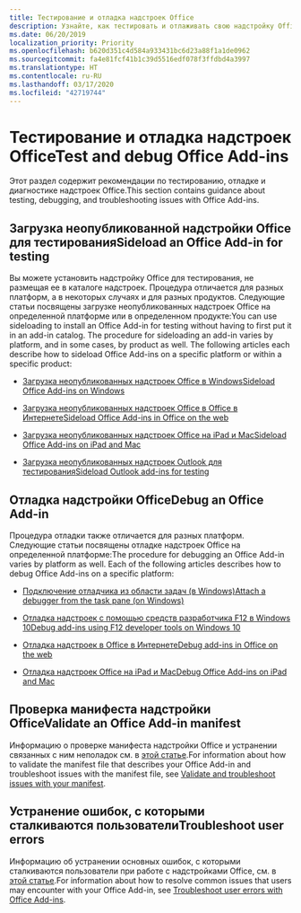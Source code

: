 ```yaml
---
title: Тестирование и отладка надстроек Office
description: Узнайте, как тестировать и отлаживать свою надстройку Office
ms.date: 06/20/2019
localization_priority: Priority
ms.openlocfilehash: b620d351c4d584a933431bc6d23a88f1a1de0962
ms.sourcegitcommit: fa4e81fcf41b1c39d5516edf078f3ffdbd4a3997
ms.translationtype: HT
ms.contentlocale: ru-RU
ms.lasthandoff: 03/17/2020
ms.locfileid: "42719744"
---
```

# <a name="test-and-debug-office-add-ins"></a><span data-ttu-id="ad210-103">Тестирование и отладка надстроек Office</span><span class="sxs-lookup"><span data-stu-id="ad210-103">Test and debug Office Add-ins</span></span>

<span data-ttu-id="ad210-104">Этот раздел содержит рекомендации по тестированию, отладке и диагностике надстроек Office.</span><span class="sxs-lookup"><span data-stu-id="ad210-104">This section contains guidance about testing, debugging, and troubleshooting issues with Office Add-ins.</span></span>

## <a name="sideload-an-office-add-in-for-testing"></a><span data-ttu-id="ad210-105">Загрузка неопубликованной надстройки Office для тестирования</span><span class="sxs-lookup"><span data-stu-id="ad210-105">Sideload an Office Add-in for testing</span></span>

<span data-ttu-id="ad210-p101">Вы можете установить надстройку Office для тестирования, не размещая ее в каталоге надстроек. Процедура отличается для разных платформ, а в некоторых случаях и для разных продуктов. Следующие статьи посвящены загрузке неопубликованных надстроек Office на определенной платформе или в определенном продукте:</span><span class="sxs-lookup"><span data-stu-id="ad210-p101">You can use sideloading to install an Office Add-in for testing without having to first put it in an add-in catalog. The procedure for sideloading an add-in varies by platform, and in some cases, by product as well. The following articles each describe how to sideload Office Add-ins on a specific platform or within a specific product:</span></span>

- [<span data-ttu-id="ad210-109">Загрузка неопубликованных надстроек Office в Windows</span><span class="sxs-lookup"><span data-stu-id="ad210-109">Sideload Office Add-ins on Windows</span></span>](create-a-network-shared-folder-catalog-for-task-pane-and-content-add-ins.md)

- [<span data-ttu-id="ad210-110">Загрузка неопубликованных надстроек Office в Office в Интернете</span><span class="sxs-lookup"><span data-stu-id="ad210-110">Sideload Office Add-ins in Office on the web</span></span>](sideload-office-add-ins-for-testing.md)

- [<span data-ttu-id="ad210-111">Загрузка неопубликованных надстроек Office на iPad и Mac</span><span class="sxs-lookup"><span data-stu-id="ad210-111">Sideload Office Add-ins on iPad and Mac</span></span>](sideload-an-office-add-in-on-ipad-and-mac.md)

- [<span data-ttu-id="ad210-112">Загрузка неопубликованных надстроек Outlook для тестирования</span><span class="sxs-lookup"><span data-stu-id="ad210-112">Sideload Outlook add-ins for testing</span></span>](../outlook/sideload-outlook-add-ins-for-testing.md)

## <a name="debug-an-office-add-in"></a><span data-ttu-id="ad210-113">Отладка надстройки Office</span><span class="sxs-lookup"><span data-stu-id="ad210-113">Debug an Office Add-in</span></span>

<span data-ttu-id="ad210-p102">Процедура отладки также отличается для разных платформ. Следующие статьи посвящены отладке надстроек Office на определенной платформе:</span><span class="sxs-lookup"><span data-stu-id="ad210-p102">The procedure for debugging an Office Add-in varies by platform as well. Each of the following articles describes how to debug Office Add-ins on a specific platform:</span></span>

- [<span data-ttu-id="ad210-116">Подключение отладчика из области задач (в Windows)</span><span class="sxs-lookup"><span data-stu-id="ad210-116">Attach a debugger from the task pane (on Windows)</span></span>](attach-debugger-from-task-pane.md)

- [<span data-ttu-id="ad210-117">Отладка надстроек с помощью средств разработчика F12 в Windows 10</span><span class="sxs-lookup"><span data-stu-id="ad210-117">Debug add-ins using F12 developer tools on Windows 10</span></span>](debug-add-ins-using-f12-developer-tools-on-windows-10.md)

- [<span data-ttu-id="ad210-118">Отладка надстроек в Office в Интернете</span><span class="sxs-lookup"><span data-stu-id="ad210-118">Debug add-ins in Office on the web</span></span>](debug-add-ins-in-office-online.md)

- [<span data-ttu-id="ad210-119">Отладка надстроек Office на iPad и Mac</span><span class="sxs-lookup"><span data-stu-id="ad210-119">Debug Office Add-ins on iPad and Mac</span></span>](debug-office-add-ins-on-ipad-and-mac.md)

## <a name="validate-an-office-add-in-manifest"></a><span data-ttu-id="ad210-120">Проверка манифеста надстройки Office</span><span class="sxs-lookup"><span data-stu-id="ad210-120">Validate an Office Add-in manifest</span></span>

<span data-ttu-id="ad210-121">Информацию о проверке манифеста надстройки Office и устранении связанных с ним неполадок см. в [этой статье](troubleshoot-manifest.md).</span><span class="sxs-lookup"><span data-stu-id="ad210-121">For information about how to validate the manifest file that describes your Office Add-in and troubleshoot issues with the manifest file, see [Validate and troubleshoot issues with your manifest](troubleshoot-manifest.md).</span></span>

## <a name="troubleshoot-user-errors"></a><span data-ttu-id="ad210-122">Устранение ошибок, с которыми сталкиваются пользователи</span><span class="sxs-lookup"><span data-stu-id="ad210-122">Troubleshoot user errors</span></span>

<span data-ttu-id="ad210-123">Информацию об устранении основных ошибок, с которыми сталкиваются пользователи при работе с надстройками Office, см. в [этой статье](testing-and-troubleshooting.md).</span><span class="sxs-lookup"><span data-stu-id="ad210-123">For information about how to resolve common issues that users may encounter with your Office Add-in, see [Troubleshoot user errors with Office Add-ins](testing-and-troubleshooting.md).</span></span>
